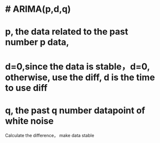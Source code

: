 # #  ARIMA(p,d,q)
# p, the data related to the past number p data,
# d=0,since the data is stable，d=0, otherwise, use the diff, d is the time to use diff
# q, the past q number datapoint of white noise


Calculate the difference， make data stable